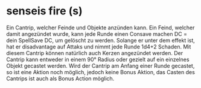 # senseis fire (s)
Ein Cantrip, welcher Feinde und Objekte anzünden kann.
Ein Feind, welcher damit angezündet wurde, kann jede Runde einen Consave machen DC = dein SpellSave DC, um gelöscht zu werden. Solange er unter dem effekt ist, hat er disadvantage auf Attaks und nimmt jede Runde 1d4+2 Schaden.
Mit diesem Cantrip können natürlich auch Kerzen angezündet werden. Der Cantrip kann entweder in einem 90° Radius oder gezielt auf ein einzelnes Objekt gecastet werden. Wird der Cantrip am Anfang einer Runde gecastet, so ist eine Aktion noch möglich, jedoch keine Bonus Aktion, das Casten des Cantrips ist auch als Bonus Action möglich.
